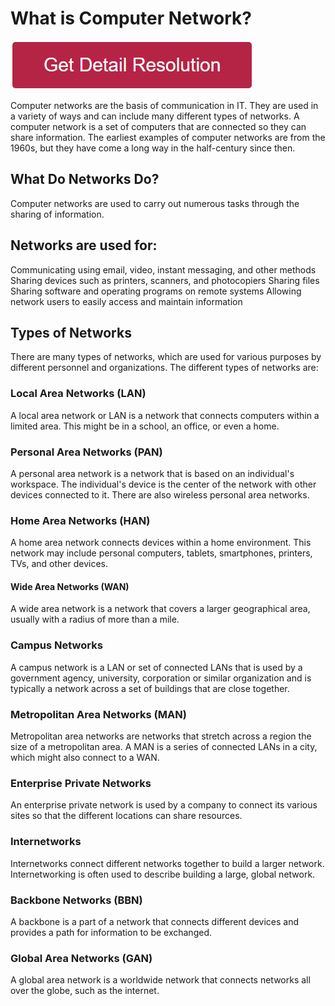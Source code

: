 # What is Computer Network?


[![what is computer network](redd.png)](https://github.com/keytechie/what.is.computer.network)



Computer networks are the basis of communication in IT. They are used in a variety of ways and can include many different types of networks. A computer network is a set of computers that are connected so they can share information. The earliest examples of computer networks are from the 1960s, but they have come a long way in the half-century since then.

## What Do Networks Do?
Computer networks are used to carry out numerous tasks through the sharing of information.

## Networks are used for:

Communicating using email, video, instant messaging, and other methods
Sharing devices such as printers, scanners, and photocopiers
Sharing files
Sharing software and operating programs on remote systems
Allowing network users to easily access and maintain information


## Types of Networks

There are many types of networks, which are used for various purposes by different personnel and organizations. The different types of networks are:

### Local Area Networks (LAN)
A local area network or LAN is a network that connects computers within a limited area. This might be in a school, an office, or even a home.

### Personal Area Networks (PAN)
A personal area network is a network that is based on an individual's workspace. The individual's device is the center of the network with other devices connected to it. There are also wireless personal area networks.

### Home Area Networks (HAN)
A home area network connects devices within a home environment. This network may include personal computers, tablets, smartphones, printers, TVs, and other devices.

#### Wide Area Networks (WAN)
A wide area network is a network that covers a larger geographical area, usually with a radius of more than a mile.

### Campus Networks
A campus network is a LAN or set of connected LANs that is used by a government agency, university, corporation or similar organization and is typically a network across a set of buildings that are close together.

### Metropolitan Area Networks (MAN)
Metropolitan area networks are networks that stretch across a region the size of a metropolitan area. A MAN is a series of connected LANs in a city, which might also connect to a WAN.

### Enterprise Private Networks
An enterprise private network is used by a company to connect its various sites so that the different locations can share resources.

### Internetworks
Internetworks connect different networks together to build a larger network. Internetworking is often used to describe building a large, global network.

### Backbone Networks (BBN)
A backbone is a part of a network that connects different devices and provides a path for information to be exchanged.

### Global Area Networks (GAN)
A global area network is a worldwide network that connects networks all over the globe, such as the internet.
